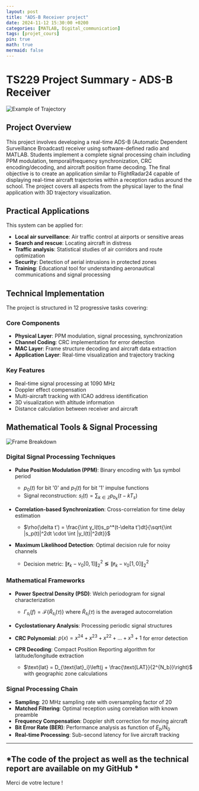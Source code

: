 ```yaml
---
layout: post
title: "ADS-B Receiver project"
date: 2024-11-12 15:30:00 +0200
categories: [MATLAB, Digital_communication]
tags: [projet_cours]
pin: true
math: true
mermaid: false
---
```


# TS229 Project Summary - ADS-B Receiver
![Example of Trajectory](https://rdebache.fr/assets/img/Tache7trajectoire.png)
## Project Overview

This project involves developing a real-time ADS-B (Automatic Dependent Surveillance Broadcast) receiver using software-defined radio and MATLAB. Students implement a complete signal processing chain including PPM modulation, temporal/frequency synchronization, CRC encoding/decoding, and aircraft position frame decoding. The final objective is to create an application similar to FlightRadar24 capable of displaying real-time aircraft trajectories within a reception radius around the school. The project covers all aspects from the physical layer to the final application with 3D trajectory visualization.

## Practical Applications

This system can be applied for:

* **Local air surveillance**: Air traffic control at airports or sensitive areas
* **Search and rescue**: Locating aircraft in distress
* **Traffic analysis**: Statistical studies of air corridors and route optimization
* **Security**: Detection of aerial intrusions in protected zones
* **Training**: Educational tool for understanding aeronautical communications and signal processing

## Technical Implementation

The project is structured in 12 progressive tasks covering:

### Core Components
* **Physical Layer**: PPM modulation, signal processing, synchronization
* **Channel Coding**: CRC implementation for error detection
* **MAC Layer**: Frame structure decoding and aircraft data extraction
* **Application Layer**: Real-time visualization and trajectory tracking

### Key Features
* Real-time signal processing at 1090 MHz
* Doppler effect compensation
* Multi-aircraft tracking with ICAO address identification
* 3D visualization with altitude information
* Distance calculation between receiver and aircraft

## Mathematical Tools & Signal Processing

![Frame Breakdown](https://rdebache.fr/assets/img/Tache8debuttrames.png)
### Digital Signal Processing Techniques

* **Pulse Position Modulation (PPM)**: Binary encoding with 1μs symbol period
   - $p_0(t)$ for bit '0' and $p_1(t)$ for bit '1' impulse functions
   - Signal reconstruction: $s_l(t) = \sum_{k \in \mathbb{Z}} p_{b_k}(t - kT_s)$

* **Correlation-based Synchronization**: Cross-correlation for time delay estimation
   - $\rho(\delta t') = \frac{\int y_l(t)s_p^*(t-\delta t')dt}{\sqrt{\int |s_p(t)|^2dt \cdot \int |y_l(t)|^2dt}}$

* **Maximum Likelihood Detection**: Optimal decision rule for noisy channels
   - Decision metric: $\|\mathbf{r}_k - v_0[0,1]\|_2^2 \lessgtr \|\mathbf{r}_k - v_0[1,0]\|_2^2$

### Mathematical Frameworks

* **Power Spectral Density (PSD)**: Welch periodogram for signal characterization
   - $\Gamma_{s_l}(f) = \mathcal{F}\{\tilde{R}_{s_l}(\tau)\}$ where $\tilde{R}_{s_l}(\tau)$ is the averaged autocorrelation

* **Cyclostationary Analysis**: Processing periodic signal structures

* **CRC Polynomial**: $p(x) = x^{24} + x^{23} + x^{22} + \ldots + x^3 + 1$ for error detection

* **CPR Decoding**: Compact Position Reporting algorithm for latitude/longitude extraction
   - $\text{lat} = D_{\text{lat}_i}\left(j + \frac{\text{LAT}}{2^{N_b}}\right)$ with geographic zone calculations

### Signal Processing Chain

* **Sampling**: 20 MHz sampling rate with oversampling factor of 20
* **Matched Filtering**: Optimal reception using correlation with known preamble
* **Frequency Compensation**: Doppler shift correction for moving aircraft
* **Bit Error Rate (BER)**: Performance analysis as function of $E_b/N_0$
* **Real-time Processing**: Sub-second latency for live aircraft tracking

---
*The code of the project as well as the technical report are available on my GitHub *
---

Merci de votre lecture !
